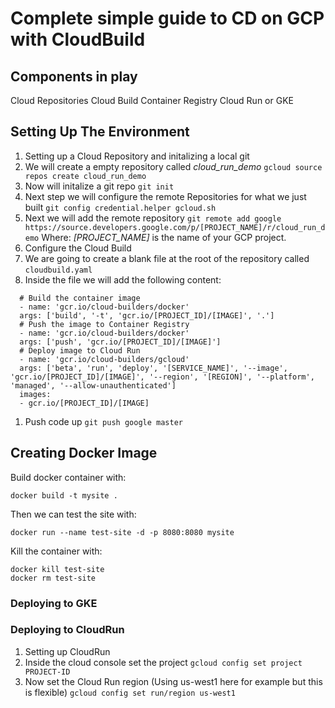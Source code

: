 # Complete simple guide to CD on GCP with CloudBuild

## Components in play
Cloud Repositories
Cloud Build
Container Registry
Cloud Run or GKE

## Setting Up The Environment

1. Setting up a Cloud Repository and initalizing a local git
  1. We will create a empty repository called *cloud_run_demo*
  ```gcloud source repos create cloud_run_demo```
  1. Now will initalize a git repo
  ```git init```
  1. Next step we will configure the remote Repositories for what we just built
  ```git config credential.helper gcloud.sh```
  1. Next we will add the remote repository
  ```git remote add google https://source.developers.google.com/p/[PROJECT_NAME]/r/cloud_run_demo```
  Where:
  *[PROJECT_NAME]* is the name of your GCP project.
1. Configure the Cloud Build
  1. We are going to create a blank file at the root of the repository called `cloudbuild.yaml`
  1. Inside the file we will add the following content:
  ```steps:
    # Build the container image
    - name: 'gcr.io/cloud-builders/docker'
    args: ['build', '-t', 'gcr.io/[PROJECT_ID]/[IMAGE]', '.']
    # Push the image to Container Registry
    - name: 'gcr.io/cloud-builders/docker'
    args: ['push', 'gcr.io/[PROJECT_ID]/[IMAGE]']
    # Deploy image to Cloud Run
    - name: 'gcr.io/cloud-builders/gcloud'
    args: ['beta', 'run', 'deploy', '[SERVICE_NAME]', '--image', 'gcr.io/[PROJECT_ID]/[IMAGE]', '--region', '[REGION]', '--platform', 'managed', '--allow-unauthenticated']
    images:
    - gcr.io/[PROJECT_ID]/[IMAGE]
  ```
1. Push code up
```git push google master```

## Creating Docker Image
Build docker container with:
```
docker build -t mysite .
```
Then we can test the site with:
```
docker run --name test-site -d -p 8080:8080 mysite
```
Kill the container with:
```
docker kill test-site
docker rm test-site
```

### Deploying to GKE

### Deploying to CloudRun
1. Setting up CloudRun
  1. Inside the cloud console set the project
  ```gcloud config set project PROJECT-ID```
  1. Now set the Cloud Run region (Using us-west1 here for example but this is flexible)
  ```gcloud config set run/region us-west1```
